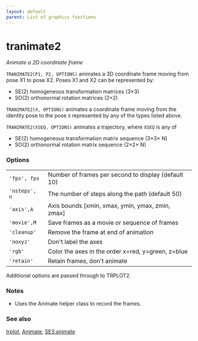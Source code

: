 ```yaml
---
layout: default
parent: List of graphics functions
---
```

# tranimate2
_Animate a 2D coordinate frame_


```TRANIMATE2(P1, P2, OPTIONS)``` animates a 3D coordinate frame moving from pose X1
to pose X2.  Poses X1 and X2 can be represented by:
* SE(2) homogeneous transformation matrices (3&times;3)
* SO(2) orthonormal rotation matrices (2&times;2)



```TRANIMATE2(X, OPTIONS)``` animates a coordinate frame moving from the identity pose
to the pose `X` represented by any of the types listed above.


```TRANIMATE2(XSEQ, OPTIONS)``` animates a trajectory, where `XSEQ` is any of
* SE(2) homogeneous transformation matrix sequence (3&times;3&times; N)
* SO(2) orthonormal rotation matrix sequence (2&times;2&times; N)

### Options

| | |
|---|---|
| `'fps', fps` | Number of frames per second to display (default 10) |
| `'nsteps', n` | The number of steps along the path (default 50) |
| `'axis',A` | Axis bounds [xmin, xmax, ymin, ymax, zmin, zmax] |
| `'movie',M` | Save frames as a movie or sequence of frames |
| `'cleanup'` | Remove the frame at end of animation |
| `'noxyz'` | Don't label the axes |
| `'rgb'` | Color the axes in the order x=red, y=green, z=blue |
| `'retain'` | Retain frames, don't animate |




Additional options are passed through to TRPLOT2.
### Notes
* Uses the Animate helper class to record the frames.

### See also

[trplot](trplot.md), [Animate](Animate.md), [SE3.animate](SE3.animate.md)

